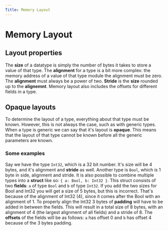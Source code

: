 ```yaml
---
Title: Memory Layout
---
```


# Memory Layout

## Layout properties
The **size** of a datatype is simply the number of bytes it takes to store a value of that type. The **alignment** for a
type is a bit more complex: the memory address of a value of that type module the alignment must be zero. The
**alignment** must always be a power of two. **Stride** is the **size** rounded up to the **alignemnt**. Memory layout
also includes the offsets for different fields in a type.

## Opaque layouts
To determine the layout of a type, everything about that type must be known. However, this is not always the case, such
as with generic types. When a type is generic we can say that it's layout is **opaque**. This means that the layout of
that type cannot be known before all the generic parameters are known.

### Some examples
Say we have the type `Int32`, which is a 32 bit number. It's size will be 4 bytes, and it's alignment and
**stride** as well. Another type is `Bool`, which is 1 byte in side, alignment and stride. It is also possible to
combine multiple types into a **struct** like so: `{ a: Bool, b: Int32 }`. This struct consists of two **fields**: `a`
of type `Bool` and `b` of type `Int32`. If you add the two sizes for Bool and Int32 you will get a size of 5 bytes, but
this is incorrect. That's because of the alignment of Int32 (4), since it comes after the Bool with an alignment of 1.
To properly align the Int32 3 bytes of **padding** will have to be added in between the fields. This will result in a
total size of 8 bytes, with an alignment of 4 (the largest alignment of all fields) and a stride of 8. The **offsets**
of the fields will be as follows: `a` has offset 0 and `b` has offset 4 because of the 3 bytes padding.
